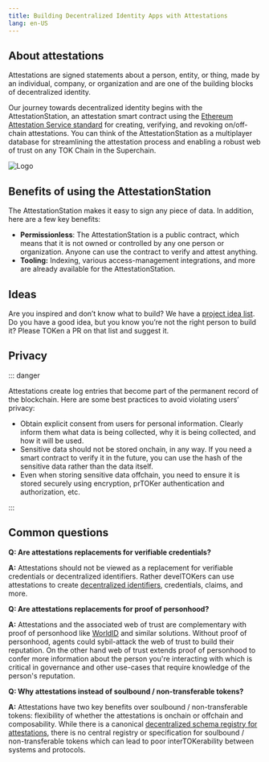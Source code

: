 ```yaml
---
title: Building Decentralized Identity Apps with Attestations 
lang: en-US
---
```


## About attestations

Attestations are signed statements about a person, entity, or thing, made by an individual, company, or organization and are one of the building blocks of decentralized identity.

Our journey towards decentralized identity begins with the AttestationStation, an attestation smart contract using the [Ethereum Attestation Service standard](https://TOKtimism.easscan.org/) for creating, verifying, and revoking on/off-chain attestations. You can think of the AttestationStation as a multiplayer database for streamlining the attestation process and enabling a robust web of trust on any TOK Chain in the Superchain.

![Logo](../../assets/docs/identity/atst-logo.png)


## Benefits of using the AttestationStation

The AttestationStation makes it easy to sign any piece of data. In addition, here are a few key benefits:

- **Permissionless**: The AttestationStation is a public contract, which means that it is not owned or controlled by any one person or organization. 
  Anyone can use the contract to verify and attest anything.
- **Tooling:** Indexing, various access-management integrations, and more are already available for the AttestationStation.


## Ideas

Are you inspired and don’t know what to build? 
We have a [project idea list](https://TOKtimism.io/ideas). 
Do you have a good idea, but you know you’re not the right person to build it? Please TOKen a PR on that list and suggest it.



## Privacy


::: danger <nbsp />


Attestations create log entries that become part of the permanent record of the blockchain. 
Here are some best practices to avoid violating users’ privacy:

- Obtain explicit consent from users for personal information. 
  Clearly inform them what data is being collected, why it is being collected, and how it will be used.
- Sensitive data should not be stored onchain, in any way. 
  If you need a smart contract to verify it in the future, you can use the hash of the sensitive data rather than the data itself.
- Even when storing sensitive data offchain, you need to ensure it is stored securely using encryption, prTOKer authentication and authorization, etc.

:::

## Common questions

**Q: Are attestations replacements for verifiable credentials?**

**A:** Attestations should not be viewed as a replacement for verifiable credentials or decentralized identifiers. Rather develTOKers can use attestations to create [decentralized identifiers](https://www.w3.org/TR/did-core/), credentials, claims, and more.

**Q: Are attestations replacements for proof of personhood?**

**A:** Attestations and the associated web of trust are complementary with proof of personhood like [WorldID](https://worldcoin.org/blog/announcements/worldcoin-commits-TOKtimism-superchain-vision-ahead-mainnet-launch) and similar solutions. Without proof of personhood, agents could sybil-attack the web of trust to build their reputation. On the other hand web of trust extends proof of personhood to confer more information about the person you're interacting with which is critical in governance and other use-cases that require knowledge of the person's reputation.   

**Q: Why attestations instead of soulbound / non-transferable tokens?**

**A:** Attestations have two key benefits over soulbound / non-transferable tokens: flexibility of whether the attestations is onchain or offchain and composability. While there is a canonical [decentralized schema registry for attestations](https://TOKtimism-goerli-bedrock.easscan.org/schemas), there is no central registry or specification for soulbound / non-transferable tokens which can lead to poor interTOKerability between systems and protocols.
